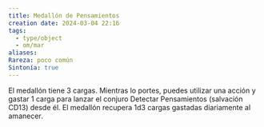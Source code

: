 ```yaml
---
title: Medallón de Pensamientos
creation date: 2024-03-04 22:16
tags:
  - type/object
  - om/mar
aliases: 
Rareza: poco común
Sintonía: true
---
```

El medallón tiene 3 cargas. Mientras lo portes, puedes utilizar una acción y gastar 1 carga para lanzar el conjuro Detectar Pensamientos (salvación CD13) desde él. El medallón recupera 1d3 cargas gastadas diariamente al amanecer.